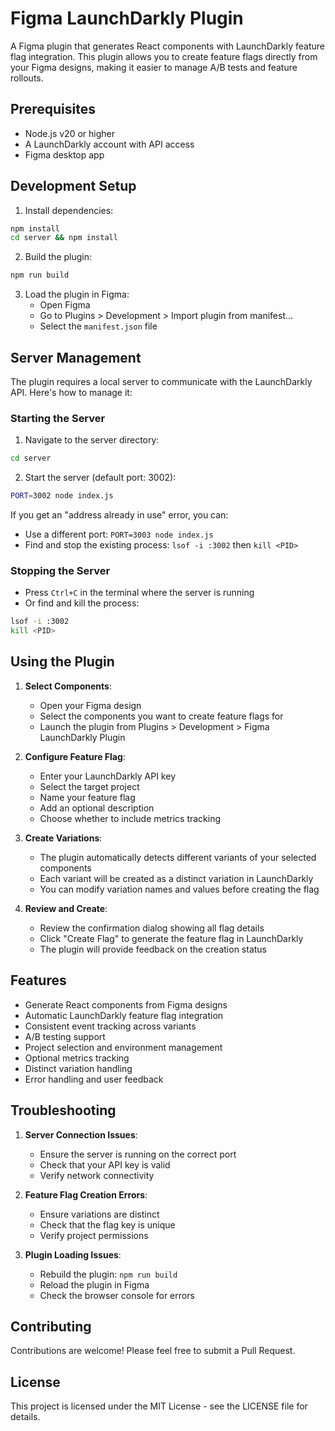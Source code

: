 # Figma LaunchDarkly Plugin

A Figma plugin that generates React components with LaunchDarkly feature flag integration. This plugin allows you to create feature flags directly from your Figma designs, making it easier to manage A/B tests and feature rollouts.

## Prerequisites

- Node.js v20 or higher
- A LaunchDarkly account with API access
- Figma desktop app

## Development Setup

1. Install dependencies:
```bash
npm install
cd server && npm install
```

2. Build the plugin:
```bash
npm run build
```

3. Load the plugin in Figma:
   - Open Figma
   - Go to Plugins > Development > Import plugin from manifest...
   - Select the `manifest.json` file

## Server Management

The plugin requires a local server to communicate with the LaunchDarkly API. Here's how to manage it:

### Starting the Server

1. Navigate to the server directory:
```bash
cd server
```

2. Start the server (default port: 3002):
```bash
PORT=3002 node index.js
```

If you get an "address already in use" error, you can:
- Use a different port: `PORT=3003 node index.js`
- Find and stop the existing process: `lsof -i :3002` then `kill <PID>`

### Stopping the Server

- Press `Ctrl+C` in the terminal where the server is running
- Or find and kill the process:
```bash
lsof -i :3002
kill <PID>
```

## Using the Plugin

1. **Select Components**:
   - Open your Figma design
   - Select the components you want to create feature flags for
   - Launch the plugin from Plugins > Development > Figma LaunchDarkly Plugin

2. **Configure Feature Flag**:
   - Enter your LaunchDarkly API key
   - Select the target project
   - Name your feature flag
   - Add an optional description
   - Choose whether to include metrics tracking

3. **Create Variations**:
   - The plugin automatically detects different variants of your selected components
   - Each variant will be created as a distinct variation in LaunchDarkly
   - You can modify variation names and values before creating the flag

4. **Review and Create**:
   - Review the confirmation dialog showing all flag details
   - Click "Create Flag" to generate the feature flag in LaunchDarkly
   - The plugin will provide feedback on the creation status

## Features

- Generate React components from Figma designs
- Automatic LaunchDarkly feature flag integration
- Consistent event tracking across variants
- A/B testing support
- Project selection and environment management
- Optional metrics tracking
- Distinct variation handling
- Error handling and user feedback

## Troubleshooting

1. **Server Connection Issues**:
   - Ensure the server is running on the correct port
   - Check that your API key is valid
   - Verify network connectivity

2. **Feature Flag Creation Errors**:
   - Ensure variations are distinct
   - Check that the flag key is unique
   - Verify project permissions

3. **Plugin Loading Issues**:
   - Rebuild the plugin: `npm run build`
   - Reload the plugin in Figma
   - Check the browser console for errors

## Contributing

Contributions are welcome! Please feel free to submit a Pull Request.

## License

This project is licensed under the MIT License - see the LICENSE file for details.
